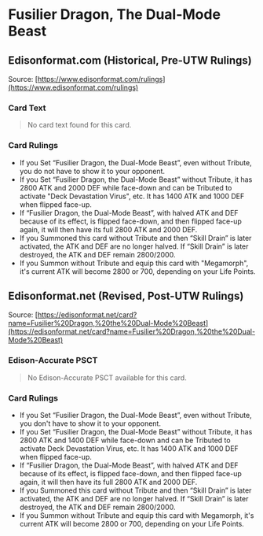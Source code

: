 # Fusilier Dragon, The Dual-Mode Beast

## Edisonformat.com (Historical, Pre-UTW Rulings)

Source: [https://www.edisonformat.com/rulings](https://www.edisonformat.com/rulings)

### Card Text

> No card text found for this card.

### Card Rulings

*   If you Set “Fusilier Dragon, the Dual-Mode Beast”, even without Tribute, you do not have to show it to your opponent.
*   If you Set “Fusilier Dragon, the Dual-Mode Beast” without Tribute, it has 2800 ATK and 2000 DEF while face-down and can be Tributed to activate "Deck Devastation Virus", etc. It has 1400 ATK and 1000 DEF when flipped face-up.
*   If “Fusilier Dragon, the Dual-Mode Beast”, with halved ATK and DEF because of its effect, is flipped face-down, and then flipped face-up again, it will then have its full 2800 ATK and 2000 DEF.
*   If you Summoned this card without Tribute and then “Skill Drain” is later activated, the ATK and DEF are no longer halved. If “Skill Drain” is later destroyed, the ATK and DEF remain 2800/2000.
*   If you Summon without Tribute and equip this card with "Megamorph", it's current ATK will become 2800 or 700, depending on your Life Points.

## Edisonformat.net (Revised, Post-UTW Rulings)

Source: [https://edisonformat.net/card?name=Fusilier%20Dragon,%20the%20Dual-Mode%20Beast](https://edisonformat.net/card?name=Fusilier%20Dragon,%20the%20Dual-Mode%20Beast)

### Edison-Accurate PSCT

> No Edison-Accurate PSCT available for this card.

### Card Rulings

*   If you Set “Fusilier Dragon, the Dual-Mode Beast”, even without Tribute, you don't have to show it to your opponent.
*   If you Set “Fusilier Dragon, the Dual-Mode Beast” without Tribute, it has 2800 ATK and 1400 DEF while face-down and can be Tributed to activate Deck Devastation Virus, etc. It has 1400 ATK and 1000 DEF when flipped face-up.
*   If “Fusilier Dragon, the Dual-Mode Beast”, with halved ATK and DEF because of its effect, is flipped face-down, and then flipped face-up again, it will then have its full 2800 ATK and 2000 DEF.
*   If you Summoned this card without Tribute and then “Skill Drain” is later activated, the ATK and DEF are no longer halved. If “Skill Drain” is later destroyed, the ATK and DEF remain 2800/2000.
*   If you Summon without Tribute and equip this card with Megamorph, it's current ATK will become 2800 or 700, depending on your Life Points.
            